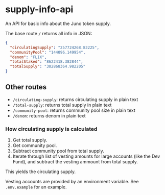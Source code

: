 # supply-info-api

An API for basic info about the Juno token supply.

The base route `/` returns all info in JSON:

```json
{
  "circulatingSupply": "257724268.83225",
  "communityPool": "144096.149954",
  "denom": "FLIX",
  "totalStaked": "8622418.382844",
  "totalSupply": "302868364.982205"
}
```

## Other routes

- `/circulating-supply`: returns circulating supply in plain text
- `/total-supply`: returns total supply in plain text
- `/community-pool`: returns community pool size in plain text
- `/denom`: returns denom in plain text

### How circulating supply is calculated

1. Get total supply.
2. Get community pool.
3. Subtract community pool from total supply.
4. Iterate through list of vesting amounts for large accounts (like the Dev Fund), and subtract the vesting ammount from total supply.

This yields the circulating supply.

Vesting accounts are provided by an environment variable. See `.env.example` for an example.
